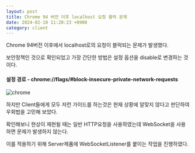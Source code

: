 ```yaml
---
layout: post
title: Chrome 94 버전 이후 localhost 요청 블럭 문제
date: 2024-02-10 11:20:23 +0900
category: client
---
```


Chrome 94버전 이후에서 localhost로의 요청이 블럭되는 문제가 발생했다.

보안정책인 것으로 확인되었고 가장 간단한 방법은 설정 옵션을 disable로 변경하는 것이다.

#### 설정 경로 - chrome://flags/#block-insecure-private-network-requests
![chrome](/public/img/localhostblock.png)

하지만 Client들에게 모두 저런 가이드를 하는것은 현재 상황에 알맞지 않다고 판단하여 우회법을 고민해 보았다.

확인해보니 현상이 재현될 때는 일반 HTTP요청을 사용하였는데 WebSocket을 사용하면 문제가 발생하지 않는다.

이를 적용하기 위해 Server제품에 WebSocketListener를 붙이는 작업을 진행하였다.